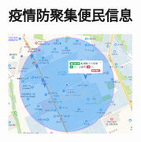 # 疫情防聚集便民信息
<img src="https://github.com/championlong/image-resource/blob/main/images/screenshot1.png" width="50%">